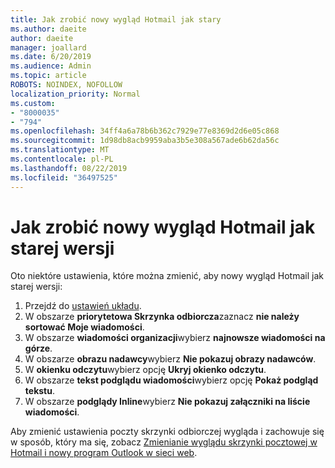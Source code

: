 ```yaml
---
title: Jak zrobić nowy wygląd Hotmail jak stary
ms.author: daeite
author: daeite
manager: joallard
ms.date: 6/20/2019
ms.audience: Admin
ms.topic: article
ROBOTS: NOINDEX, NOFOLLOW
localization_priority: Normal
ms.custom:
- "8000035"
- "794"
ms.openlocfilehash: 34ff4a6a78b6b362c7929e77e8369d2d6e05c868
ms.sourcegitcommit: 1d98db8acb9959aba3b5e308a567ade6b62da56c
ms.translationtype: MT
ms.contentlocale: pl-PL
ms.lasthandoff: 08/22/2019
ms.locfileid: "36497525"
---
```

# <a name="how-to-make-the-new-outlookcom-look-like-the-old-version"></a>Jak zrobić nowy wygląd Hotmail jak starej wersji

Oto niektóre ustawienia, które można zmienić, aby nowy wygląd Hotmail jak starej wersji:

1. Przejdź do [ustawień układu](https://outlook.live.com/mail/options/mail/layout).
1. W obszarze **priorytetowa Skrzynka odbiorcza**zaznacz **nie należy sortować Moje wiadomości**.
1. W obszarze **wiadomości organizacji**wybierz **najnowsze wiadomości na górze**.
1. W obszarze **obrazu nadawcy**wybierz **Nie pokazuj obrazy nadawców**.
1. W **okienku odczytu**wybierz opcję **Ukryj okienko odczytu**.
1. W obszarze **tekst podglądu wiadomości**wybierz opcję **Pokaż podgląd tekstu**.
1. W obszarze **podglądy Inline**wybierz **Nie pokazuj załączniki na liście wiadomości**.

Aby zmienić ustawienia poczty skrzynki odbiorczej wygląda i zachowuje się w sposób, który ma się, zobacz [Zmienianie wyglądu skrzynki pocztowej w Hotmail i nowy program Outlook w sieci web](https://support.office.com/article/b41c2ecb-f23c-42b3-b7f8-659646d5e58c?wt.mc_id=Office_Outlook_com_Alchemy).